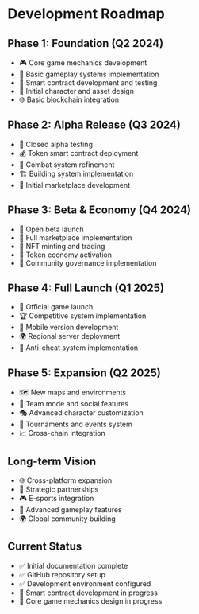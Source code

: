 # Development Roadmap

## Phase 1: Foundation (Q2 2024)
- 🎮 Core game mechanics development
- 🔧 Basic gameplay systems implementation
- 📝 Smart contract development and testing
- 🎨 Initial character and asset design
- 🌐 Basic blockchain integration

## Phase 2: Alpha Release (Q3 2024)
- 🚀 Closed alpha testing
- 💰 Token smart contract deployment
- 🎯 Combat system refinement
- 🏗 Building system implementation
- 🔄 Initial marketplace development

## Phase 3: Beta & Economy (Q4 2024)
- 🌟 Open beta launch
- 🏦 Full marketplace implementation
- 🎁 NFT minting and trading
- 💎 Token economy activation
- 🤝 Community governance implementation

## Phase 4: Full Launch (Q1 2025)
- 🎉 Official game launch
- 🏆 Competitive system implementation
- 📱 Mobile version development
- 🌍 Regional server deployment
- 🤖 Anti-cheat system implementation

## Phase 5: Expansion (Q2 2025)
- 🗺 New maps and environments
- 👥 Team mode and social features
- 🎭 Advanced character customization
- 🏅 Tournaments and events system
- 📈 Cross-chain integration

## Long-term Vision
- 🌐 Cross-platform expansion
- 🤝 Strategic partnerships
- 🎮 E-sports integration
- 🌟 Advanced gameplay features
- 🌍 Global community building

## Current Status
- ✅ Initial documentation complete
- ✅ GitHub repository setup
- ✅ Development environment configured
- 🔄 Smart contract development in progress
- 🔄 Core game mechanics design in progress 